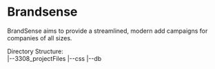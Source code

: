 # Brandsense

BrandSense aims to provide a streamlined, modern add campaigns for companies of all sizes.

Directory Structure:   
|--3308_projectFiles
  |--css
  |--db
  

  

